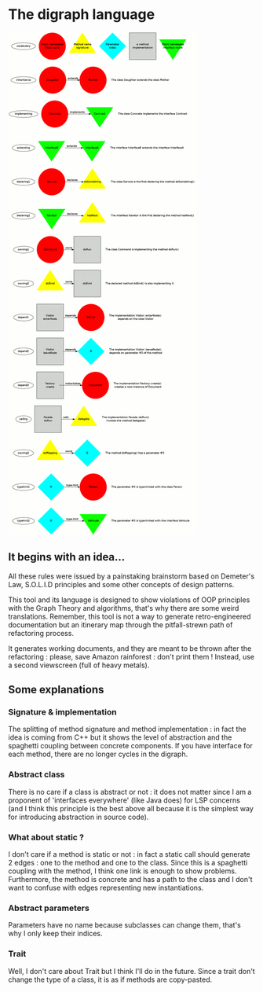 # The digraph language

![grammar](language.gif)

## It begins with an idea...

All these rules were issued by a painstaking brainstorm based on Demeter's Law, S.O.L.I.D principles
and some other concepts of design patterns.

This tool and its language is designed to show violations of OOP principles with the Graph Theory and algorithms,
that's why there are some weird translations. Remember, this tool is not a way to generate retro-engineered
documentation but an itinerary map through the pitfall-strewn path of refactoring process.

It generates working documents, and they are meant to be thrown after the refactoring :
please, save Amazon rainforest : don't print them ! Instead, use a second viewscreen (full of heavy metals).

## Some explanations

### Signature & implementation
The splitting of method signature and method implementation : in fact the idea is coming from C++ but
it shows the level of abstraction and the spaghetti coupling between concrete components.
If you have interface for each method, there are no longer cycles in the digraph.

### Abstract class
There is no care if a class is abstract or not : it does not matter since I am a proponent
of 'interfaces everywhere' (like Java does) for LSP concerns
(and I think this principle is the best above all because it is the simplest way
for introducing abstraction in source code).

### What about static ?
I don't care if a method is static or not : in fact a static call should generate
2 edges : one to the method and one
to the class. Since this is a spaghetti coupling with the method, I think one link is enough to show
problems. Furthermore, the method is concrete and has a path to the class and I don't want
to confuse with edges representing new instantiations.

### Abstract parameters
Parameters have no name because subclasses can change them, that's why I only keep their indices.

### Trait
Well, I don't care about Trait but I think I'll do in the future. Since a trait don't change the type
of a class, it is as if methods are copy-pasted.
